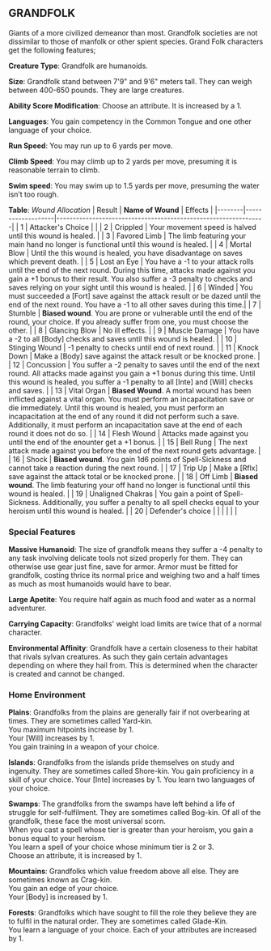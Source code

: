 ## GRANDFOLK
Giants of a more civilized demeanor than most. Grandfolk societies are not dissimilar to those of manfolk or other spient species. Grand Folk characters get the following features;

**Creature Type**: Grandfolk are humanoids.

**Size**: Grandfolk stand between 7'9" and 9'6" meters tall. They can weigh between 400-650 pounds. They are large creatures.

**Ability Score Modification**: Choose an attribute. It is increased by a 1.

**Languages**: You gain competency in the Common Tongue and one other language of your choice.

**Run Speed**: You may run up to 6 yards per move.

**Climb Speed**: You may climb up to 2 yards per move, presuming it is reasonable terrain to climb.

**Swim speed**: You may swim up to 1.5 yards per move, presuming the water isn’t too rough.

**Table**: *Wound Allocation*
| Result | **Name of Wound** | Effects                                                        |
|--------|-------------------|----------------------------------------------------------------|
|   1    | Attacker's Choice |                                                                |
|   2    | Crippled          | Your movement speed is halved until this wound is healed.      |
|   3    | Favored Limb      | The limb featuring your main hand no longer is functional until this wound is healed. |
|   4    | Mortal Blow       | Until the this wound is healed, you have disadvantage on saves which prevent death. |
|   5    | Lost an Eye       | You have a -1 to your attack rolls until the end of the next round. During this time, attacks made against you gain a +1 bonus to their result. You also suffer a -3 penalty to checks and saves relying on your sight until this wound is healed. |
|   6    | Winded            | You must succeeded a [Fort] save against the attack result or be dazed until the end of the next round. You have a -1 to all other saves during this time.|
|   7    | Stumble | **Biased wound**. You are prone or vulnerable until the end of the round, your choice. If you already suffer from one, you must choose the other. |
|   8    | Glancing Blow     | No ill effects.                                     |
|   9    | Muscle Damage     | You have a -2 to all [Body] checks and saves until this wound is healed. |
|   10   | Stinging Wound    | -1 penalty to checks until end of next round. |
|   11   | Knock Down | Make a [Body] save against the attack result  or be knocked prone. |
|   12   | Concussion | You suffer a -2 penalty to saves until the end of the next round. All attacks made against you gain a +1 bonus during this time. Until this wound is healed, you suffer a -1 penalty to all [Inte] and [Will] checks and saves. |
|   13   | Vital Organ | **Biased Wound**. A mortal wound has been inflicted against a vital organ. You must perform an incapacitation save or die immediately. Until this wound is healed, you must perform an incapacitation at the end of any round it did not perform such a save. Additionally, it must perform an incapacitation save at the end of each round it does not do so.  |
|   14   | Flesh Wound | Attacks made against you until the end of the enounter get a +1 bonus. |
|   15   | Bell Rung | The next attack made against you before the end of the next round gets advantage.  |
|   16   | Shock | **Biased wound**. You gain 1d6 points of Spell-Sickness and cannot take a reaction during the next round. |
|   17   | Trip Up           | Make a [Rflx] save against the attack total or be knocked prone.                                  |
|   18   | Off Limb | **Biased wound**. The limb featuring your off hand no longer is functional until this wound is healed. |
|   19   | Unaligned Chakras | You gain a point of Spell-Sickness. Additionally, you suffer a penalty to all spell checks equal to your heroism until this wound is healed. |
|   20   | Defender's choice |                                   |
|        |                                                |                                   |

### Special Features

**Massive Humanoid**: The size of grandfolk means they suffer a -4 penalty to any task involving delicate tools not sized properly for them. They can otherwise use gear just fine, save for armor. Armor must be fitted for grandfolk, costing thrice its normal price and weighing two and a half times as much as most humanoids would have to bear.

**Large Apetite**: You require half again as much food and water as a normal adventurer.

**Carrying Capacity**: Grandfolks' weight load limits are twice that of a normal character.

**Environmental Affinity**: Grandfolk have a certain closeness to their habitat that rivals sylvan creatures. As such they gain certain advantages depending on where they hail from. This is determined when the character is created and cannot be changed.

### Home Environment

**Plains**: Grandfolks from the plains are generally fair if not overbearing at times. They are sometimes called Yard-kin.  
You maximum hitpoints increase by 1.  
Your [Will] increases by 1.  
You gain training in a weapon of your choice.

**Islands**: Grandfolks from the islands pride themselves on study and ingenuity. They are sometimes called Shore-kin.
You gain proficiency in a skill of your choice.
Your [Inte] increases by 1.
You learn two languages of your choice.

**Swamps**: The grandfolks from the swamps have left behind a life of struggle for self-fulfilment. They are sometimes called Bog-kin. Of all of the grandfolk, these face the most universal scorn.  
When you cast a spell whose tier is greater than your heroism, you gain a bonus equal to your heroism.  
You learn a spell of your choice whose minimum tier is 2 or 3.  
Choose an attribute, it is increased by 1.

**Mountains**: Grandfolks which value freedom above all else. They are sometimes known as Crag-kin.  
You gain an edge of your choice.  
Your [Body] is increased by 1.

**Forests**: Grandfolks which have sought to fill the role they believe they are to fulfil in the natural order. They are sometimes called Glade-Kin.  
You learn a language of your choice.
Each of your attributes are increased by 1.
